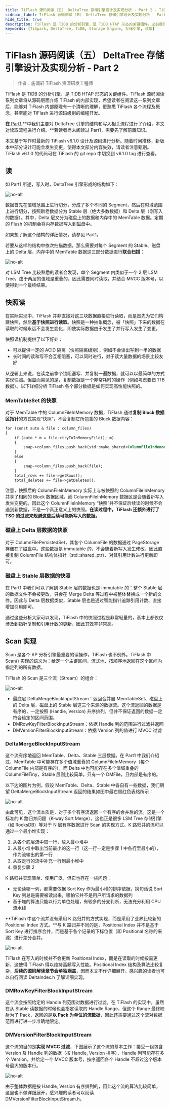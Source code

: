 ```yaml
---
title: TiFlash 源码阅读（五） DeltaTree 存储引擎设计及实现分析 - Part 2 - TiDB 社区技术月刊
sidebar_label: TiFlash 源码阅读（五） DeltaTree 存储引擎设计及实现分析 - Part 2
hide_title: true
description: TiFlash 是 TiDB 的分析引擎，是 TiDB HTAP 形态的关键组件。之前我们对 TiFlash DeltaTree 引擎的结构和写入相关流程进行了介绍，本文对读取流程进行介绍。
keywords: [TiSpark, DeltaTree, TiDB, Storage Engine, 存储引擎, 读取]
---
```


# TiFlash 源码阅读（五） DeltaTree 存储引擎设计及实现分析 - Part 2

> 作者：施闻轩 TiFlash 资深研发工程师

TiFlash 是 TiDB 的分析引擎，是 TiDB HTAP 形态的关键组件。TiFlash 源码阅读系列文章将从源码层面介绍 TiFlash 的内部实现，希望读者在阅读这一系列文章后，能够对 TiFlash 内部原理有一个清晰的理解，更熟悉 TiFlash 各个流程及概念，甚至能对 TiFlash 进行源码级别的编程开发。

**在**[ Part1 ](https://tidb.net/blog/9cce4753) **中我们主要对 DeltaTree 引擎的结构和写入相关流程进行了介绍，本文对读取流程进行介绍。**若读者尚未阅读过 Part1，需要先了解前置知识。

本文基于写作时最新的 TiFlash v6.1.0 设计及源码进行分析。随着时间推移，新版本中部分设计可能会发生变更，使得本文部分内容失效，请读者注意甄别。TiFlash v6.1.0 的代码可在 TiFlash 的 git repo 中切换到 v6.1.0 tag 进行查看。

## 读

如 Part1 所述，写入时，DeltaTree 引擎形成的结构如下：

![no-alt](https://tidb-blog.oss-cn-beijing.aliyuncs.com/media/01-1658823281169.png)
 
数据首先在值域范围上进行切分，分成了多个不同的 Segment，然后在时域范围上进行切分，按照新老数据分为 Stable 层（绝大多数数据）和 Delta 层（刚写入的数据）。其中，Delta 层又分为磁盘上的数据和内存中的 MemTable 数据。定期的 Flush 的机制会将内存数据写入到磁盘中。

如果想了解这个结构的详细情况，请参见 Part1。

若要从这样的结构中依次扫描数据，那么需要对每个 Segment 的 Stable、磁盘上的 Delta 层、内存中的 MemTable 数据这三部分数据进行**联合扫描**：

![no-alt](https://tidb-blog.oss-cn-beijing.aliyuncs.com/media/02-1658823313145.png)

对 LSM Tree 比较熟悉的读者会发现，单个 Segment 内类似于一个 2 层 LSM Tree，由于两层的值域是重叠的，因此需要同时读取，并结合 MVCC 版本号，以便得到一个最终结果。

## 快照读

在实际实现中，TiFlash 并非直接对这三块数据直接进行读取，而是首先为它们构建快照，然后**基于快照进行读取**。快照是一种抽象概念，被「快照」下来的数据在读取的时候永远不会发生变化，即使实际数据由于发生了并行写入发生了变更。

快照读机制提供了以下好处：

- 可以提供一定的 ACID 隔离（快照隔离级别），例如不会读出写到一半的数据
- 长时间的读和写不会互相阻塞，可以同时进行，对于读大量数据的场景比较友好

从逻辑上来说，在读之前拿个锁阻塞写、并复制一遍数据，就可以以最简单的方式实现快照。但显而易见的是，复制数据是一个非常耗时的操作（例如考虑要扫 1TB 数据）。以下详细分析 TiFlash 各个部分数据是如何实现高性能快照的。

### MemTableSet 的快照

对于 MemTable 中的 ColumnFileInMemory 数据，TiFlash 通过**复制 Block 数据区指针**的方式实现“快照”，不会复制它所包含的 Block 数据内容：

```markdown
for (const auto & file : column_files)
{
    if (auto * m = file->tryToInMemoryFile(); m)
    {
        snap->column_files.push_back(std::make_shared<ColumnFileInMemory>(*m));
    }
    else
    {
        snap->column_files.push_back(file);
    }
    total_rows += file->getRows();
    total_deletes += file->getDeletes();
```

注意，快照后的 ColumnFileInMemory 实际上与被快照的 ColumnFileInMemory 共享了相同的 Block 数据区域，而 ColumnFileInMemory 数据区是会随着新写入发生变更的。因此这个 ColumnFileInMemory “快照”并不保证后续读的时候不会遇到新数据，不是一个真正意义上的快照。**在读过程中，TiFlash 还额外进行了 TSO 的过滤来规避这些后续可能新写入的数据。**

### 磁盘上 Delta 层数据的快照

对于 ColumnFilePersistedSet，其各个 ColumnFile 的数据通过 PageStorage 存储在了磁盘中。这些数据是 immutable 的，不会随着新写入发生修改，因此直接复制 ColumnFile 结构体指针（std::shared_ptr）、对其引用计数进行更新即可。

### 磁盘上 Stable 层数据的快照

在 Part1 中我们可以了解到 Stable 层的数据也是 immutable 的：整个 Stable 层的数据文件不会被更改，只会在 Merge Delta 等过程中被整体替换成一个新的文件。因此与 Delta 层数据类似，Stable 层也是通过智能指针追踪引用计数、直接增加引用即可。

通过这些分析大家可以发现，TiFlash 中的快照过程是非常轻量的，基本上都仅仅涉及到指针复制和引用计数的更新，因此其效率非常高。

## Scan 实现

Scan 是各个 AP 分析引擎最重要的读操作，TiFlash 也不例外。TiFlash 中 Scan() 实现的语义为：给定一个主键区间，流式地、按顺序地返回在这个区间内指定列的所有数据。

TiFlash 的 Scan 是三个流（Stream）的组合：

![no-alt](https://tidb-blog.oss-cn-beijing.aliyuncs.com/media/03-1658823463650.png)

- 最底层 DeltaMergeBlockInputStream：返回合并自 MemTableSet、磁盘上的 Delta 层、磁盘上的 Stable 层这三个来源的数据流。这个流返回的数据是有序的，一定按照 (Handle, Version) 升序排列，但并不保证返回的数据一定符合给定的区间范围。
- DMRowKeyFilterBlockInputStream：依据 Handle 列的范围进行过滤并返回
- DMVersionFilterBlockInputStream：依据 Version 列的值进行 MVCC 过滤

### DeltaMergeBlockInputStream

这个流有序地返回 MemTable、Delta、Stable 三层数据。在 Part1 中我们介绍过，MemTable 中可能存在多个值域重叠的 ColumnFileInMemory（每个 ColumnFile 内部是有序的），而 Delta 中也可能存在多个值域重叠的 ColumnFileTiny，Stable 层则比较简单，只有一个 DMFile，且内部是有序的。

以下边的图片为例，假设 MemTable、Delta、Stable 中各自有一些数据，我们期望 DeltaMergeBlockInputStream 返回的结果如图中最右侧红色表格所示：

![no-alt](https://tidb-blog.oss-cn-beijing.aliyuncs.com/media/04-1658823721759.png)

由此可见，这个流本质是，对于多个有序流返回一个有序的合并后的流。这是一个标准的 K 路归并问题（K-way Sort Merge），这也正是很多 LSM Tree 存储引擎（如 RocksDB）等对于 N 层有序数据进行 Scan 的实现方式。K 路归并的流可以通过一个最小堆实现：

1. 从各个底层流中取一行，放入最小堆中
2. 从最小堆中取出当前最小的这一行（这一行一定是步骤 1 中各行里最小的），作为流输出的第一行
3. 从取走行的流中补充一行到最小堆中
4. 重复步骤 2

K 路归并实现简单、使用广泛，但它也存在一些问题：

- 无论读哪一列，都需要依据 Sort Key 作为最小堆的排序依据，换句话说 Sort Key 列总是需要被读出来，哪怕它并不是用户所请求的数据列
- 基于堆的算法只能以行为单位处理，有较多的分支判断，无法充分利用 CPU 流水线

**TiFlash 中这个流并没有采用 K 路归并的方式实现，而是采用了业界比较新的 Positional Index 方式。**与 K 路归并不同的是，Positional Index 并不是基于 Sort Key 进行排序合并，而是基于各个记录的下标位置（即 Positional 名称的来源）进行差分合并。

![no-alt](https://tidb-blog.oss-cn-beijing.aliyuncs.com/media/05-1658823733633.png)

TiFlash 在写入的时候并不会更新 Positional Index，而是在读取的时候按需更新，这使得 TiFlash 得以维持高频写入性能。Positional Index 结构及算法比较复杂，**后续的源码解读章节会单独涵盖**，因而本文不作详细展开。感兴趣的读者也可以自行阅读 DeltaIndex.h 了解详细实现。

### DMRowKeyFilterBlockInputStream

这个流会按照给定的 Handle 列范围对数据进行过滤。在 TiFlash 的实现中，虽然在从 Stable 读数据的时候也会指定读取的 Handle Range，但这个 Range 最终映射为了 Pack，返回的是**以 Pack 为单位的流数据**，因此还需要通过这个流对数据范围进行进一步准确地限定。

### DMVersionFilterBlockInputStream

这个流的目的是**实现 MVCC 过滤**，下图展示了这个流的基本工作：接受一组包含 Version 及 Handle 列的数据（按 Handle, Version 排序），Handle 列可能存在多个 Version，并给定一个 MVCC 版本号，按序返回各个 Handle 不超过这个版本号最大的版本行。

![no-alt](https://tidb-blog.oss-cn-beijing.aliyuncs.com/media/06-1658823821446.png)

由于整体数据是按 Handle, Version 有序排列的，因此这个流的算法比较简单，这里也不做详细展开，感兴趣的读者可以阅读 DMVersionFilterBlockInputStream.h。
